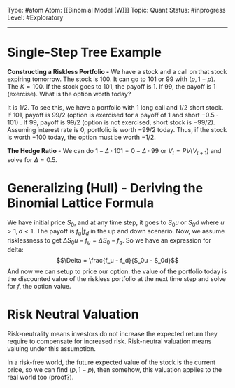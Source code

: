 Type: #atom
Atom: [[Binomial Model (W)]]
Topic: Quant 
Status: #inprogress   
Level: #Exploratory 

----
# Single-Step Tree Example

**Constructing a Riskless Portfolio -** We have a stock and a call on that stock expiring tomorrow. The stock is 100. It can go to 101 or 99 with $(p, 1-p)$. The $K=100$. If the stock goes to 101, the payoff is 1. If 99, the payoff is 1 (exercise). What is the option worth today?

It is $1/2$. To see this, we have a portfolio with 1 long call and $1/2$ short stock. If 101, payoff is 99/2 (option is exercised for a payoff of 1 and short $-0.5 \cdot 101$) . If 99, payoff is 99/2 (option is not exercised, short stock is $-99/2$).  Assuming interest rate is 0, portfolio is worth $-99/2$ today. Thus, if the stock is worth $-100$ today, the option must be worth $-1/2$.

**The Hedge Ratio** - We can do $1 - \Delta \cdot 101 = 0 - \Delta \cdot 99$ or $V_t = PV(V_{t+1})$ and solve for $\Delta=0.5$.

# Generalizing (Hull) - Deriving the Binomial Lattice Formula

We have initial price $S_0$, and at any time step, it goes to $S_0 u$ or $S_0 d$ where $u>1, d<1$. The payoff is $f_u | f_d$ in the up and down scenario. Now, we assume risklessness to get $\Delta S_0 u - f_u = \Delta S_0 - f_d$. So we have an expression for delta: $$\Delta = \frac{f_u - f_d}{S_0u - S_0d}$$
And now we can setup to price our option: the value of the portfolio today is the discounted value of the riskless portfolio at the next time step and solve for $f$, the option value. 

# Risk Neutral Valuation

Risk-neutrality means investors do not increase the expected return they require to compensate for increased risk. Risk-neutral valuation means valuing under this assumption. 

In a risk-free world, the future expected value of the stock is the current price, so we can find $(p,1-p)$, then somehow, this valuation applies to the real world too (proof?).


	